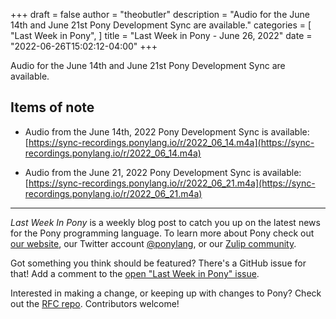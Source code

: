 +++
draft = false
author = "theobutler"
description = "Audio for the June 14th and June 21st Pony Development Sync are available."
categories = [
    "Last Week in Pony",
]
title = "Last Week in Pony - June 26, 2022"
date = "2022-06-26T15:02:12-04:00"
+++

Audio for the June 14th and June 21st Pony Development Sync are available.

<!--more-->

## Items of note

- Audio from the June 14th, 2022 Pony Development Sync is available: [https://sync-recordings.ponylang.io/r/2022_06_14.m4a](https://sync-recordings.ponylang.io/r/2022_06_14.m4a)

- Audio from the June 21, 2022 Pony Development Sync is available: [https://sync-recordings.ponylang.io/r/2022_06_21.m4a](https://sync-recordings.ponylang.io/r/2022_06_21.m4a)

---

_Last Week In Pony_ is a weekly blog post to catch you up on the latest news for the Pony programming language. To learn more about Pony check out [our website](https://ponylang.io), our Twitter account [@ponylang](https://twitter.com/ponylang), or our [Zulip community](https://ponylang.zulipchat.com).

Got something you think should be featured? There's a GitHub issue for that! Add a comment to the [open "Last Week in Pony" issue](https://github.com/ponylang/ponylang.github.io/issues?q=is%3Aissue+is%3Aopen+label%3Alast-week-in-pony).

Interested in making a change, or keeping up with changes to Pony? Check out the [RFC repo](https://github.com/ponylang/rfcs). Contributors welcome!
